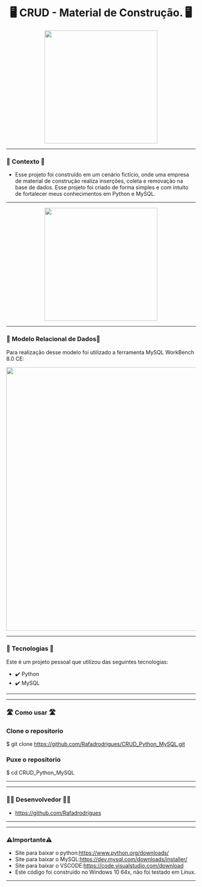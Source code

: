 <h1 align="center">🖥️ CRUD - Material de Construção. 🖥️</h1>

<div align="center">
<img src="https://github.com/Rafadrodrigues/CRUD_Python_MySQL/assets/104935995/c42e5385-96eb-4105-8055-deef209b9272" width="300px"/>
</div>

 -------
### 🎯 Contexto 🎯
* Esse projeto foi construído em um cenário fictício, onde uma empresa de material de construção realiza inserções, coleta e removação na base de dados. Esse projeto foi criado de forma simples e com intuito de fortalecer meus conhecimentos em Python e MySQL.

--------
<div align="center">
<img src="https://github.com/Rafadrodrigues/CRUD_Python_MySQL/assets/104935995/9e6a68fb-082e-47ae-adb1-d443bcfc0694" width="300px"/>
</div>

-------
 ### 🚀 Modelo Relacional de Dados🚀
Para realização desse modelo foi utilizado a ferramenta MySQL WorkBench 8.0 CE:
<div align="center">
<img src="https://github.com/Rafadrodrigues/CRUD_Python_MySQL/assets/104935995/5eac6460-c7fe-4497-8e1b-436a67fa37d4" width="700px"/>
</div>

-------
 ### 🚀 Tecnologias 🚀
Este é um projeto pessoal que utilizou das seguintes tecnologias:
* ✔️ Python
* ✔️ MySQL
--------
-------
 ### 🛣 Como usar 🛣
 ### Clone o repositorio
$ git clone https://github.com/Rafadrodrigues/CRUD_Python_MySQL.git

 ### Puxe o repositorio 
$ cd CRUD_Python_MySQL

--------

-------
 ### 👨‍💻 Desenvolvedor 👨‍💻
* <a>https://github.com/Rafadrodrigues</a>

--------

-------
 ### ⚠️Importante⚠️
* Site para baixar o python:https://www.python.org/downloads/
* Site para baixar o MySQL:https://dev.mysql.com/downloads/installer/
* Site para baixar o VSCODE:https://code.visualstudio.com/download
* Este código foi construído no Windows 10 64x, não foi testado em Linux.
--------
